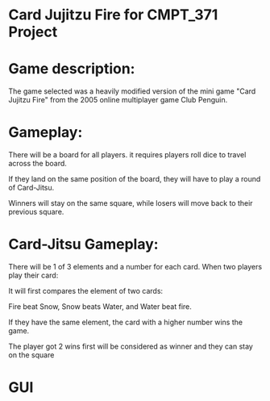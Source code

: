 # Card Jujitzu Fire for CMPT_371 Project

# Game description:

The game selected was a heavily modified version of the mini game "Card Jujitzu Fire" from the 2005 online multiplayer game Club Penguin.

# Gameplay:

There will be a board for all players. it requires players roll dice to travel across the board.

If they land on the same position of the board, they will have to play a round of Card-Jitsu.

Winners will stay on the same square, while losers will move back to their previous square.

# Card-Jitsu Gameplay:

There will be 1 of 3 elements and a number for each card. When two players play their card:

It will first compares the element of two cards:

Fire beat Snow, Snow beats Water, and Water beat fire.

If they have the same element, the card with a higher number wins the game.

The player got 2 wins first will be considered as winner and they can stay on the square

# GUI

#

